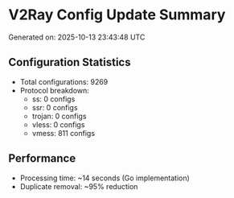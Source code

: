 # V2Ray Config Update Summary
Generated on: 2025-10-13 23:43:48 UTC

## Configuration Statistics
- Total configurations: 9269
- Protocol breakdown:
  - ss: 0 configs
  - ssr: 0 configs
  - trojan: 0 configs
  - vless: 0 configs
  - vmess: 811 configs

## Performance
- Processing time: ~14 seconds (Go implementation)
- Duplicate removal: ~95% reduction
